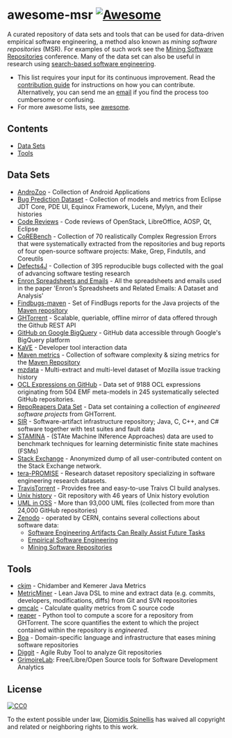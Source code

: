 # awesome-msr [![Awesome](https://cdn.rawgit.com/sindresorhus/awesome/d7305f38d29fed78fa85652e3a63e154dd8e8829/media/badge.svg)](https://github.com/sindresorhus/awesome)
A curated repository of data sets and tools that can be used for data-driven empirical software engineering, a method also known as _mining software repositories_ (MSR). For examples of such work see the [Mining Software Repositories](http://2016.msrconf.org/#/hall-of-fame) conference.
Many of the data set can also be useful in research using [search-based software engineering](https://en.wikipedia.org/wiki/Search-based_software_engineering).


- This list requires your input for its continuous improvement.
  Read the [contribution guide](contributing.md) for instructions on how
  you can contribute.
  Alternatively, you can send me an [email](mailto:dds@aueb.gr)
  if you find the process too cumbersome or confusing.
- For more awesome lists, see [awesome](https://github.com/sindresorhus/awesome).

## Contents

- [Data Sets](#data-sets)
- [Tools](#tools)


## Data Sets

* [AndroZoo](https://androzoo.uni.lu/) - Collection of Android Applications
* [Bug Prediction Dataset](http://bug.inf.usi.ch/index.php) - Collection of models and metrics from Eclipse JDT Core, PDE UI, Equinox Framework, Lucene, Mylyn, and their histories
* [Code Reviews](http://kin-y.github.io/miningReviewRepo/) - Code reviews of OpenStack, LibreOffice, AOSP, Qt, Eclipse
* [CoREBench](http://www.comp.nus.edu.sg/%7Erelease/corebench/) - Collection of 70 realistically Complex Regression Errors that were systematically extracted from the repositories and bug reports of four open-source software projects: Make, Grep, Findutils, and Coreutils
* [Defects4J](https://github.com/rjust/defects4j) - Collection of 395 reproducible bugs collected with the goal of advancing software testing research
* [Enron Spreadsheets and Emails](https://figshare.com/articles/Enron_Spreadsheets_and_Emails/1221767) - All the spreadsheets and emails used in the paper 'Enron's Spreadsheets and Related Emails: A Dataset and Analysis'
* [Findbugs-maven](https://github.com/istlab/maven_bug_catalog) - Set of FindBugs reports for the Java projects of the [Maven repository](https://maven.apache.org)
* [GHTorrent](http://ghtorrent.org/) - Scalable, queriable, offline mirror of data offered through the Github REST API
* [GitHub on Google BigQuery](https://cloud.google.com/bigquery/public-data/github) - GitHub data accessible through Google's BigQuery platform
* [KaVE](http://www.kave.cc/datasets) - Developer tool interaction data
* [Maven metrics](https://github.com/bkarak/data_msr2015) - Collection of software complexity & sizing metrics for the [Maven Repository](https://maven.apache.org)
* [mzdata](https://github.com/jxshin/mzdata) - Multi-extract and multi-level dataset of Mozilla issue tracking history
* [OCL Expressions on GitHub](https://github.com/tue-mdse/ocl-dataset) - Data set of 9188 OCL expressions originating from 504 EMF meta-models in 245 systematically selected GitHub repositories.
* [RepoReapers Data Set](https://reporeapers.github.io) - Data set containing a collection of _engineered software projects_ from GHTorrent.
* [SIR](http://sir.unl.edu/portal/index.php) - Software-artifact infrastructure repository; Java, C, C++, and C# software together with test suites and fault data
* [STAMINA](http://stamina.chefbe.net/download) - (STAte Machine INference Approaches) data are used to benchmark techniques for learning deterministic finite state machines (FSMs)
* [Stack Exchange](https://archive.org/details/stackexchange) - Anonymized dump of all user-contributed content on the Stack Exchange network.
* [tera-PROMISE](http://openscience.us/repo/) - Research dataset repository specializing in software engineering research datasets.
* [TravisTorrent](http://travistorrent.testroots.org) - Provides free and easy-to-use Traivs CI build analyses.
* [Unix history](https://github.com/dspinellis/unix-history-repo) - Git repository with 46 years of Unix history evolution
* [UML in OSS](http://oss.models-db.com/) - More than 93,000 UML files (collected from more than 24,000 GitHub repositories)
* [Zenodo](http://zenodo.org/) - operated by CERN, contains several collections about software data:
  * [Software Engineering Artifacts Can Really Assist Future Tasks ](http://zenodo.org/communities/seacraft)
  * [Empirical Software Engineering](https://zenodo.org/communities/empirical-software-engineering/)
  * [Mining Software Repositories](https://zenodo.org/communities/msr/)
  
## Tools

* [ckjm](http://www.spinellis.gr/sw/ckjm/) - Chidamber and Kemerer Java Metrics
* [MetricMiner](http://www.github.com/mauricioaniche/metricminer2) - Lean Java DSL to
mine and extract data (e.g. commits, developers, modifications, diffs) from Git and SVN repositories
* [qmcalc](https://github.com/dspinellis/cqmetrics) - Calculate quality metrics from C source code
* [reaper](https://github.com/RepoReapers/reaper) - Python tool to compute a score for a repository from GHTorrent. The score quantifies the extent to which the project contained within the repository is _engineered_.
* [Boa](http://boa.cs.iastate.edu/) - Domain-specific language and infrastructure that eases mining software repositories
* [Diggit](https://github.com/jrfaller/diggit) - Agile Ruby Tool to analyze Git repositories
* [GrimoireLab](http://grimoirelab.github.io/): Free/Libre/Open Source tools for Software Development Analytics

## License

[![CC0](http://mirrors.creativecommons.org/presskit/buttons/88x31/svg/cc-zero.svg)](https://creativecommons.org/publicdomain/zero/1.0/)

To the extent possible under law, [Diomidis Spinellis](http://www.spinellis.gr) has waived all copyright and related or neighboring rights to this work.
